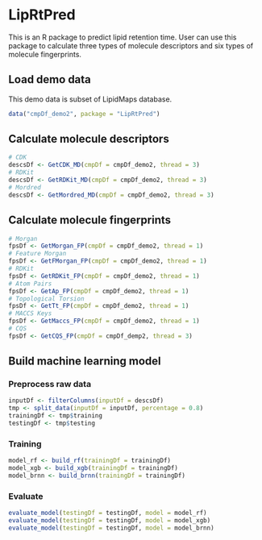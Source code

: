 # LipRtPred

This is an R package to predict lipid retention time. User can use this package to calculate three types of molecule descriptors and six types of molecule fingerprints.

## Load demo data

This demo data is subset of LipidMaps database.

```R
data("cmpDf_demo2", package = "LipRtPred")
```

## Calculate molecule descriptors

```R
# CDK
descsDf <- GetCDK_MD(cmpDf = cmpDf_demo2, thread = 3)
# RDKit
descsDf <- GetRDKit_MD(cmpDf = cmpDf_demo2, thread = 3)
# Mordred
descsDf <- GetMordred_MD(cmpDf = cmpDf_demo2, thread = 3)
```

## Calculate molecule fingerprints

```R
# Morgan
fpsDf <- GetMorgan_FP(cmpDf = cmpDf_demo2, thread = 1)
# Feature Morgan
fpsDf <- GetFMorgan_FP(cmpDf = cmpDf_demo2, thread = 1)
# RDKit
fpsDf <- GetRDKit_FP(cmpDf = cmpDf_demo2, thread = 1)
# Atom Pairs
fpsDf <- GetAp_FP(cmpDf = cmpDf_demo2, thread = 1)
# Topological Torsion
fpsDf <- GetTt_FP(cmpDf = cmpDf_demo2, thread = 1)
# MACCS Keys
fpsDf <- GetMaccs_FP(cmpDf = cmpDf_demo2, thread = 1)
# CQS
fpsDf <- GetCQS_FP(cmpDf = cmpDf_demp2, thread = 3)
```

## Build machine learning model

### Preprocess raw data

```R
inputDf <- filterColumns(inputDf = descsDf)
tmp <- split_data(inputDf = inputDf, percentage = 0.8)
trainingDf <- tmp$training
testingDf <- tmp$testing
```

### Training

```R
model_rf <- build_rf(trainingDf = trainingDf)
model_xgb <- build_xgb(trainingDf = trainingDf)
model_brnn <- build_brnn(trainingDf = trainingDf)
```

### Evaluate

```R
evaluate_model(testingDf = testingDf, model = model_rf)
evaluate_model(testingDf = testingDf, model = model_xgb)
evaluate_model(testingDf = testingDf, model = model_brnn)
```

